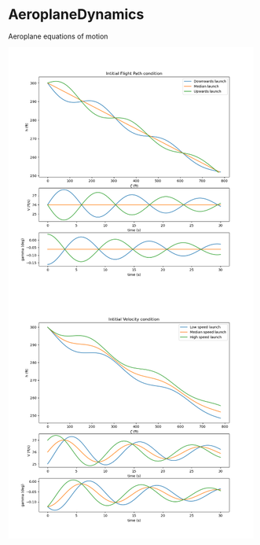 # AeroplaneDynamics
Aeroplane equations of motion

<img align="left" width="500" height="500" src="Initial Flight Path condition Glider.png">
<img align="left" width="500" height="500" src="Initial Velocity Condition Glider.png">
